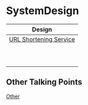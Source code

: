 # SystemDesign

| **Design**             |
|------------------------|
| [URL Shortening Service](https://github.com/kjingers/SystemDesign/blob/main/Examples/URLShortener/URLShortener.md) |
|                        |
|                        |
|                        |
|                        |
|                        |
|                        |
|                        |
|                        |
|                        |
|                        |

## Other Talking Points

[Other](https://github.com/kjingers/SystemDesign/blob/main/Notes/Other.md)

